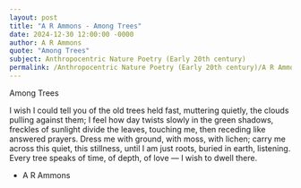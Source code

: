 ```yaml
---
layout: post
title: "A R Ammons - Among Trees"
date: 2024-12-30 12:00:00 -0000
author: A R Ammons
quote: "Among Trees"
subject: Anthropocentric Nature Poetry (Early 20th century)
permalink: /Anthropocentric Nature Poetry (Early 20th century)/A R Ammons/A R Ammons - Among Trees
---
```


Among Trees

I wish I could tell you
  of the old trees held fast,
  muttering quietly,
the clouds pulling against them;
I feel how day twists slowly
  in the green shadows,
freckles of sunlight divide
  the leaves, touching me, 
then receding
  like answered prayers.
Dress me with ground,
  with moss, with lichen;
carry me across this quiet, this stillness,
until I am just roots,
  buried in earth, listening.
Every tree speaks
  of time, of depth, of love —
I wish to dwell there.

- A R Ammons
